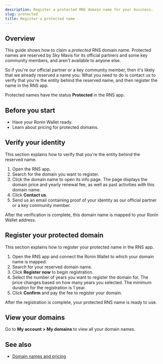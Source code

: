 ```yaml
---
description: Register a protected RNS domain name for your business.
slug: protected
title: Register a protected name
---
```


## Overview

This guide shows how to claim a *protected* RNS domain name. Protected names are reserved by Sky Mavis for its official partners and some key community members, and aren't available to anyone else.

So if you're our official partner or a key community member, then it's likely that we already reserved a name you. What you need to do is contact us to verify that you're the entity behind the reserved name, and then register the name in the RNS app.

Protected names have the status **Protected** in the RNS app.

## Before you start

* Have your Ronin Wallet ready.
* Learn about pricing for protected domains.

## Verify your identity 

This section explains how to verify that you're the entity behind the reserved name.

1. Open the RNS app.
2. Search for the domain you want to register.
3. Click the domain name to open its info page. The page displays the domain price and yearly renewal fee, as well as past activities with this domain name.
4. Click **Contact us**.
5. Send us an email containing proof of your identity as our official partner or a key community member.

After the verification is complete, this domain name is mapped to your Ronin Wallet address.

## Register your protected domain

This section explains how to register your protected name in the RNS app.

1. Open the RNS app and connect the Ronin Wallet to which your domain name is mapped.
2. Search for your reserved domain name.
3. Click **Register now** to begin registration.
4. Select the number of years you want to register the domain for. The price changes based on how many years you selected. The minimum duration for the registration is 1 year.
5. Click **Confirm** and pay the fee to register your domain.

After the registration is complete, your protected RNS name is ready to use.

## View your domains

Go to **My account > My domains** to view all your domain names. 

## See also

* [Domain names and pricing](./../concepts/names-pricing.md)
